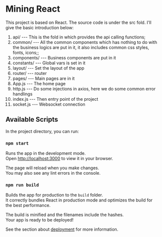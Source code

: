 # Mining React

This project is based on React. The source code is under the src fold. I'll give the basic introduction below:

1. api/ --- This is the fold in which provides the api calling functions;
2. common/ --- All the common components which has nothing to do with the business logics are put in it, it also includes common css styles, fonts, icons;;
3. components/ --- Business components are put in it
4. constants/ --- Global vars is set in it
5. layout/ --- Set the layout of the app
6. router/ --- router
7. pages/ --- Main pages are in it
8. App.js --- The home page
9. http.js --- Do some injections in axios, here we do some common error handlings
10. index.js --- Then entry point of the project
11. socket.js --- Websocket connection

## Available Scripts

In the project directory, you can run:

### `npm start`

Runs the app in the development mode.\
Open [http://localhost:3000](http://localhost:3000) to view it in your browser.

The page will reload when you make changes.\
You may also see any lint errors in the console.

### `npm run build`

Builds the app for production to the `build` folder.\
It correctly bundles React in production mode and optimizes the build for the best performance.

The build is minified and the filenames include the hashes.\
Your app is ready to be deployed!

See the section about [deployment](https://facebook.github.io/create-react-app/docs/deployment) for more information.
